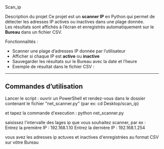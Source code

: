 Scan_ip

Description du projet
Ce projet est un **scanner IP** en Python qui permet de détecter les adresses IP actives ou inactives dans une plage donnée.  
Les résultats sont affichés à l’écran et enregistrés automatiquement sur le **Bureau** dans un fichier CSV.

Fonctionnalités :
- Scanner une plage d’adresses IP donnée par l’utilisateur
- Afficher si chaque IP est **active** ou **inactive**
- Sauvegarder les résultats sur le Bureau avec la date et l’heure
- Exemple de résultat dans le fichier CSV :



---

##  Commandes d’utilisation

Lancer le script :
ouvrir un PowerShell et rendez-vous dans le dossier contenant le fichier "net_scanner.py" (par ex: cd Desktop/scan_ip)

et tapez la commande d'execution : 
python net_scanner.py



saisissez l'intervalle des lages ip que vous souhaitez scanner, par ex : 
Entrez la première IP : 192.168.1.10
Entrez la dernière IP : 192.168.1.254



vous avez les adresses ip actuves et inactives d'enregistrées au format CSV sur vôtre Bureau
